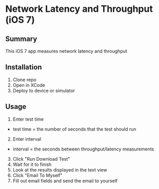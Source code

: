 Network Latency and Throughput (iOS 7)
=============================================

## Summary
This iOS 7 app measures network latency and throughput

## Installation
1. Clone repo
2. Open in XCode
3. Deploy to device or simulator

## Usage
1. Enter test time
  * test time = the number of seconds that the test should run
2. Enter interval
  * interval = the seconds between throughput/latency measurements
3. Click "Run Download Test"
4. Wait for it to finish
5. Look at the results displayed in the text view
6. Click "Email To Myself"
7. Fill out email fields and send the email to yourself
